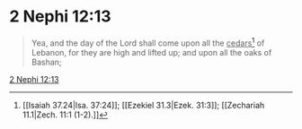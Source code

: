 # 2 Nephi 12:13

> Yea, and the day of the Lord shall come upon all the <u>cedars</u>[^a] of Lebanon, for they are high and lifted up; and upon all the oaks of Bashan;

[2 Nephi 12:13](https://www.churchofjesuschrist.org/study/scriptures/bofm/2-ne/12?lang=eng&id=p13#p13)


[^a]: [[Isaiah 37.24|Isa. 37:24]]; [[Ezekiel 31.3|Ezek. 31:3]]; [[Zechariah 11.1|Zech. 11:1 (1-2).]]
